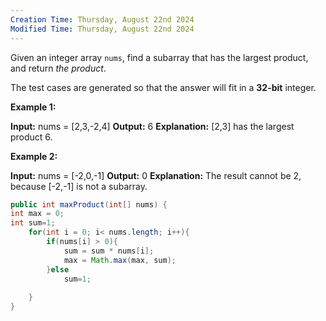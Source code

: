 ```yaml
---
Creation Time: Thursday, August 22nd 2024
Modified Time: Thursday, August 22nd 2024
---
```

Given an integer array `nums`, find a subarray that has the largest product, and return _the product_.

The test cases are generated so that the answer will fit in a **32-bit** integer.

**Example 1:**

**Input:** nums = [2,3,-2,4]
**Output:** 6
**Explanation:** [2,3] has the largest product 6.

**Example 2:**

**Input:** nums = [-2,0,-1]
**Output:** 0
**Explanation:** The result cannot be 2, because [-2,-1] is not a subarray.

```java
public int maxProduct(int[] nums) {
int max = 0;
int sum=1;
	for(int i = 0; i< nums.length; i++){
		if(nums[i] > 0){
			sum = sum * nums[i];
			max = Math.max(max, sum);
		}else
			sum=1;
		
	}
}
```
